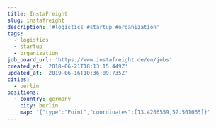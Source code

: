 ```yaml
---
title: InstaFreight
slug: instafreight
description: '#logistics #startup #organization'
tags:
  - logistics
  - startup
  - organization
job_board_url: 'https://www.instafreight.de/en/jobs'
created_at: '2018-06-21T18:13:15.449Z'
updated_at: '2019-06-16T10:36:09.735Z'
cities:
  - berlin
positions:
  - country: germany
    city: berlin
    map: '{"type":"Point","coordinates":[13.4206559,52.501065]}'
---
```


